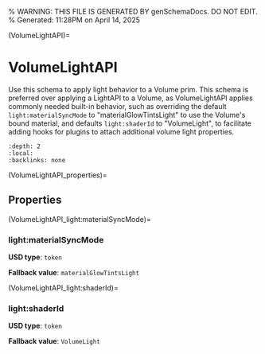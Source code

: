 % WARNING: THIS FILE IS GENERATED BY genSchemaDocs. DO NOT EDIT.
% Generated: 11:28PM on April 14, 2025


(VolumeLightAPI)=
# VolumeLightAPI

Use this schema to apply light behavior to a Volume
prim. This schema is preferred over applying a LightAPI to a Volume, as 
VolumeLightAPI applies commonly needed built-in behavior, such as overriding
the default `light:materialSyncMode` to "materialGlowTintsLight" to use the 
Volume's bound material, and defaults `light:shaderId` to "VolumeLight", to 
facilitate adding hooks for plugins to attach additional volume light properties. 

```{contents}
:depth: 2
:local:
:backlinks: none
```

(VolumeLightAPI_properties)=

## Properties

(VolumeLightAPI_light:materialSyncMode)=

### light:materialSyncMode

**USD type**: `token`

**Fallback value**: `materialGlowTintsLight`



(VolumeLightAPI_light:shaderId)=

### light:shaderId

**USD type**: `token`

**Fallback value**: `VolumeLight`


